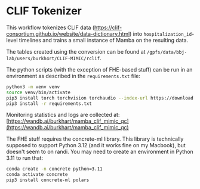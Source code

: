# CLIF Tokenizer

This workflow tokenizes CLIF data
(https://clif-consortium.github.io/website/data-dictionary.html) into
`hospitalization_id`-level timelines and trains a small instance of Mamba on
the resulting data.

The tables created using the conversion can be found at
`/gpfs/data/bbj-lab/users/burkh4rt/CLIF-MIMIC/rclif`.

The python scripts (with the exception of FHE-based stuff) can be run in an
environment as described in the `requirements.txt` file:

```sh
python3 -m venv venv
source venv/bin/activate
pip3 install torch torchvision torchaudio --index-url https://download.pytorch.org/whl/cu121
pip3 install -r requirements.txt
```

Monitoring statistics and logs are collected at:
[https://wandb.ai/burkhart/mamba_clif_mimic_qc](https://wandb.ai/burkhart/mamba_clif_mimic_qc)

The FHE stuff requires the concrete-ml library. This library is technically
supposed to support Python 3.12 (and it works fine on my Macbook), but doesn't
seem to on randi. You may need to create an environment in Python 3.11 to run
that:

```sh
conda create -n concrete python=3.11
conda activate concrete
pip3 install concrete-ml polars
```

<!--

Send code:
```sh
rsync -avht \
      --cvs-exclude \
      --exclude "venv/*" \
      --exclude ".idea/*" \
      --exclude "output/*" \
      --exclude "wandb/*" \
      --delete \
      ~/Documents/chicago/clif-tokenizer \
      randi:/gpfs/data/bbj-lab/users/burkh4rt
```

Update venv:
```sh
pip3 list --format=freeze > requirements.txt
```

Grab development sample:
```sh
export hm=/gpfs/data/bbj-lab/users/burkh4rt
rsync -avht \
    --delete \
    randi:${hm}/clif-development-sample \
    ~/Documents/chicago/CLIF/
```

Format:
```
isort *.py
black *.py
prettier --write --print-width 81 --prose-wrap always *.md
```

Run on randi:
```
systemd-run --scope --user tmux new -s t3q
srun -p tier3q \
  --mem=1TB \
  --time=8:00:00 \
  --job-name=adhoc \
  --pty bash -i
source venv/bin/activate
```

Troubleshoot:
```
systemd-run --scope --user tmux new -s gpuq
srun -p gpuq \
  --gres=gpu:1 \
  --time=8:00:00 \
  --job-name=adhoc \
  --pty bash -i
```

Grab features and outcomes:
```
export hm=/gpfs/data/bbj-lab/users/burkh4rt
rsync -avht \
    --exclude "**/tokens_timelines.parquet" \
    randi:${hm}/clif-data/first-24h-tokenized \
    ~/Documents/chicago/clif-tokenizer/results
```

-->
